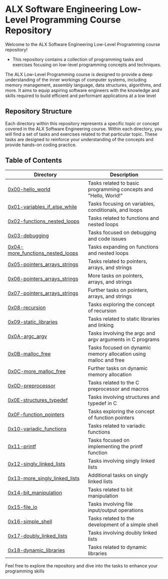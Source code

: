 # ALX Software Engineering Low-Level Programming Course Repository
Welcome to the ALX Software Engineering Low-Level Programming course repository! 
* This repository contains a collection of programming tasks and exercises focusing on low-level programming concepts and techniques.

The ALX Low-Level Programming course is designed to provide a deep understanding of the inner workings of computer systems,
including memory management, assembly language, data structures, algorithms, and more. It aims to equip aspiring software engineers
with the knowledge and skills required to build efficient and performant applications at a low level
## Repository Structure
Each directory within this repository represents a specific topic or concept covered in the ALX Software Engineering course.
Within each directory, you will find a set of tasks and exercises related to that particular topic. 
These tasks are designed to reinforce your understanding of the concepts and provide hands-on coding practice.


## Table of Contents

| Directory                                 | Description                                                      |
|-------------------------------------------|------------------------------------------------------------------|
| [0x00-hello_world](./0x00-hello_world)     | Tasks related to basic programming concepts and "Hello, World!"   |
| [0x01-variables_if_else_while](./0x01-variables_if_else_while) | Tasks focusing on variables, conditionals, and loops    |
| [0x02-functions_nested_loops](./0x02-functions_nested_loops) | Tasks related to functions and nested loops |
| [0x03-debugging](./0x03-debugging)         | Tasks focused on debugging and code issues                      |
| [0x04-more_functions_nested_loops](./0x04-more_functions_nested_loops) | Tasks expanding on functions and nested loops |
| [0x05-pointers_arrays_strings](./0x05-pointers_arrays_strings) | Tasks related to pointers, arrays, and strings |
| [0x06-pointers_arrays_strings](./0x06-pointers_arrays_strings) | More tasks on pointers, arrays, and strings |
| [0x07-pointers_arrays_strings](./0x07-pointers_arrays_strings) | Further tasks on pointers, arrays, and strings |
| [0x08-recursion](./0x08-recursion)         | Tasks exploring the concept of recursion                         |
| [0x09-static_libraries](./0x09-static_libraries) | Tasks related to static libraries and linking |
| [0x0A-argc_argv](./0x0A-argc_argv)         | Tasks involving the argc and argv arguments in C programs         |
| [0x0B-malloc_free](./0x0B-malloc_free)     | Tasks focused on dynamic memory allocation using malloc and free  |
| [0x0C-more_malloc_free](./0x0C-more_malloc_free) | Further tasks on dynamic memory allocation |
| [0x0D-preprocessor](./0x0D-preprocessor)   | Tasks related to the C preprocessor and macros                    |
| [0x0E-structures_typedef](./0x0E-structures_typedef) | Tasks involving structures and typedef in C |
| [0x0F-function_pointers](./0x0F-function_pointers) | Tasks exploring the concept of function pointers |
| [0x10-variadic_functions](./0x10-variadic_functions) | Tasks related to variadic functions |
| [0x11-printf](./0x11-printf)               | Tasks focused on implementing the printf function                 |
| [0x12-singly_linked_lists](./0x12-singly_linked_lists) | Tasks involving singly linked lists |
| [0x13-more_singly_linked_lists](./0x13-more_singly_linked_lists) | Additional tasks on singly linked lists |
| [0x14-bit_manipulation](./0x14-bit_manipulation) | Tasks related to bit manipulation |
| [0x15-file_io](./0x15-file_io)             | Tasks involving file input/output operations                     |
| [0x16-simple_shell](./0x16-simple_shell)   | Tasks related to the development of a simple shell               |
| [0x17-doubly_linked_lists](./0x17-doubly_linked_lists) | Tasks involving doubly linked lists |
| [0x18-dynamic_libraries](./0x18-dynamic_libraries) | Tasks related to dynamic libraries |

Feel free to explore the repository and dive into the tasks to enhance your programming skills

